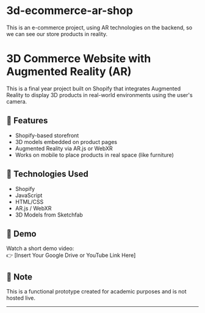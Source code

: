 # 3d-ecommerce-ar-shop
This is an e-commerce project, using AR technologies on the backend, so we can see our store products in reality.
# 3D Commerce Website with Augmented Reality (AR)

This is a final year project built on Shopify that integrates Augmented Reality to display 3D products in real-world environments using the user's camera.

## 🔧 Features
- Shopify-based storefront
- 3D models embedded on product pages
- Augmented Reality via AR.js or WebXR
- Works on mobile to place products in real space (like furniture)

## 🧠 Technologies Used
- Shopify
- JavaScript
- HTML/CSS
- AR.js / WebXR
- 3D Models from Sketchfab

## 🎥 Demo
Watch a short demo video:  
👉 [Insert Your Google Drive or YouTube Link Here]

## 📌 Note
This is a functional prototype created for academic purposes and is not hosted live.

---

